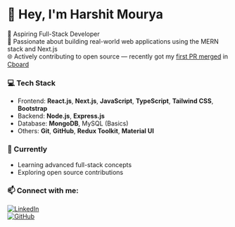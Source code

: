 # 👋 Hey, I'm Harshit Mourya

🚀 Aspiring Full-Stack Developer  
📍 Passionate about building real-world web applications using the MERN stack and Next.js  
🌐 Actively contributing to open source — recently got my [first PR merged](https://github.com/cboard-org/cboard/pull/1976) in [Cboard](https://github.com/cboard-org/cboard)

### 💻 Tech Stack
- Frontend: **React.js**, **Next.js**, **JavaScript**, **TypeScript**, **Tailwind CSS**, **Bootstrap**
- Backend: **Node.js**, **Express.js**
- Database: **MongoDB**, MySQL (Basics)
- Others: **Git**, **GitHub**, **Redux Toolkit**, **Material UI**

### 🌱 Currently
- Learning advanced full-stack concepts
- Exploring open source contributions

### 📫 Connect with me:
[![LinkedIn](https://img.shields.io/badge/-LinkedIn-blue?logo=linkedin&style=flat-square)](https://www.linkedin.com/in/mourya-harshit)  
[![GitHub](https://img.shields.io/badge/-GitHub-181717?logo=github&style=flat-square)](https://github.com/Harshit-Mourya)
